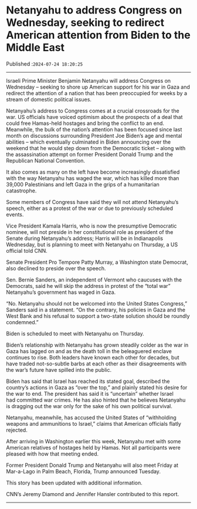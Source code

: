 # Netanyahu to address Congress on Wednesday, seeking to redirect American attention from Biden to the Middle East

Published :`2024-07-24 18:20:25`

---

Israeli Prime Minister Benjamin Netanyahu will address Congress on Wednesday – seeking to shore up American support for his war in Gaza and redirect the attention of a nation that has been preoccupied for weeks by a stream of domestic political issues.

Netanyahu’s address to Congress comes at a crucial crossroads for the war. US officials have voiced optimism about the prospects of a deal that could free Hamas-held hostages and bring the conflict to an end. Meanwhile, the bulk of the nation’s attention has been focused since last month on discussions surrounding President Joe Biden’s age and mental abilities – which eventually culminated in Biden announcing over the weekend that he would step down from the Democratic ticket – along with the assassination attempt on former President Donald Trump and the Republican National Convention.

It also comes as many on the left have become increasingly dissatisfied with the way Netanyahu has waged the war, which has killed more than 39,000 Palestinians and left Gaza in the grips of a humanitarian catastrophe.

Some members of Congress have said they will not attend Netanyahu’s speech, either as a protest of the war or due to previously scheduled events.

Vice President Kamala Harris, who is now the presumptive Democratic nominee, will not preside in her constitutional role as president of the Senate during Netanyahu’s address; Harris will be in Indianapolis Wednesday, but is planning to meet with Netanyahu on Thursday, a US official told CNN.

Senate President Pro Tempore Patty Murray, a Washington state Democrat, also declined to preside over the speech.

Sen. Bernie Sanders, an independent of Vermont who caucuses with the Democrats, said he will skip the address in protest of the “total war” Netanyahu’s government has waged in Gaza.

“No. Netanyahu should not be welcomed into the United States Congress,” Sanders said in a statement. “On the contrary, his policies in Gaza and the West Bank and his refusal to support a two-state solution should be roundly condemned.”

Biden is scheduled to meet with Netanyahu on Thursday.

Biden’s relationship with Netanyahu has grown steadily colder as the war in Gaza has lagged on and as the death toll in the beleaguered enclave continues to rise. Both leaders have known each other for decades, but have traded not-so-subtle barbs at each other as their disagreements with the war’s future have spilled into the public.

Biden has said that Israel has reached its stated goal, described the country’s actions in Gaza as “over the top,” and plainly stated his desire for the war to end. The president has said it is “uncertain” whether Israel had committed war crimes. He has also hinted that he believes Netanyahu is dragging out the war only for the sake of his own political survival.

Netanyahu, meanwhile, has accused the United States of “withholding weapons and ammunitions to Israel,” claims that American officials flatly rejected.

After arriving in Washington earlier this week, Netanyahu met with some American relatives of hostages held by Hamas. Not all participants were pleased with how that meeting ended.

Former President Donald Trump and Netanyahu will also meet Friday at Mar-a-Lago in Palm Beach, Florida, Trump announced Tuesday.

This story has been updated with additional information.

CNN’s Jeremy Diamond and Jennifer Hansler contributed to this report.

---

